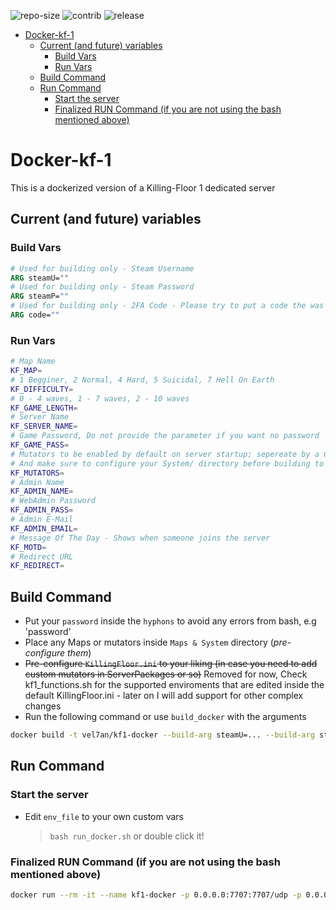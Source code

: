 ![repo-size](https://img.shields.io/github/repo-size/vel-san/killing-floor-docker?label=Repo-Size&style=flat-square) ![contrib](https://img.shields.io/github/contributors/vel-san/killing-floor-docker?label=Contributors&style=flat-square) ![release](https://img.shields.io/github/v/release/vel-san/killing-floor-docker?label=Release&style=flat-square)
- [Docker-kf-1](#docker-kf-1)
  - [Current (and future) variables](#current-and-future-variables)
    - [Build Vars](#build-vars)
    - [Run Vars](#run-vars)
  - [Build Command](#build-command)
  - [Run Command](#run-command)
    - [Start the server](#start-the-server)
    - [Finalized RUN Command (if you are not using the bash mentioned above)](#finalized-run-command-if-you-are-not-using-the-bash-mentioned-above)

# Docker-kf-1

This is a dockerized version of a Killing-Floor 1 dedicated server

## Current (and future) variables

### Build Vars

```Dockerfile
# Used for building only - Steam Username
ARG steamU=""
# Used for building only - Steam Password
ARG steamP=""
# Used for building only - 2FA Code - Please try to put a code the was newly generated or it won't last untill the image is pulled
ARG code=""
```

### Run Vars

```bash
# Map Name
KF_MAP=
# 1 Begginer, 2 Normal, 4 Hard, 5 Suicidal, 7 Hell On Earth
KF_DIFFICULTY=
# 0 - 4 waves, 1 - 7 waves, 2 - 10 waves
KF_GAME_LENGTH=
# Server Name
KF_SERVER_NAME=
# Game Password, Do not provide the parameter if you want no password
KF_GAME_PASS=
# Mutators to be enabled by default on server startup; sepereate by a Comma
# And make sure to configure your System/ directory before building to add the mutators
KF_MUTATORS=
# Admin Name
KF_ADMIN_NAME=
# WebAdmin Password
KF_ADMIN_PASS=
# Admin E-Mail
KF_ADMIN_EMAIL=
# Message Of The Day - Shows when someone joins the server
KF_MOTD=
# Redirect URL
KF_REDIRECT=
```

## Build Command

- Put your `password` inside the `hyphons` to avoid any errors from bash, e.g 'password'
- Place any Maps or mutators inside `Maps & System` directory (*pre-configure them*)
- ~~Pre-configure `KillingFloor.ini` to your liking (in case you need to add custom mutators in ServerPackages or so)~~ Removed for now, Check kf1_functions.sh for the supported enviroments that are edited inside the default KillingFloor.ini - later on I will add support for other complex changes
- Run the following command or use `build_docker` with the arguments

```bash
docker build -t vel7an/kf1-docker --build-arg steamU=... --build-arg steamP='...' --build-arg code=... .
```

## Run Command

### Start the server

- Edit `env_file` to your own custom vars
    >`bash run_docker.sh` or double click it!

### Finalized RUN Command (if you are not using the bash mentioned above)

```bash
docker run --rm -it --name kf1-docker -p 0.0.0.0:7707:7707/udp -p 0.0.0.0:7708:7708/udp -p 0.0.0.0:7717:7717/udp -p 0.0.0.0:28852:28852/udp -p 0.0.0.0:28852:28852/tcp -p 0.0.0.0:8075:8075/tcp -p 0.0.0.0:20560:20560/udp -p 0.0.0.0:20560:20560/tcp --env-file=env_file vel7an/kf1-docker
```
